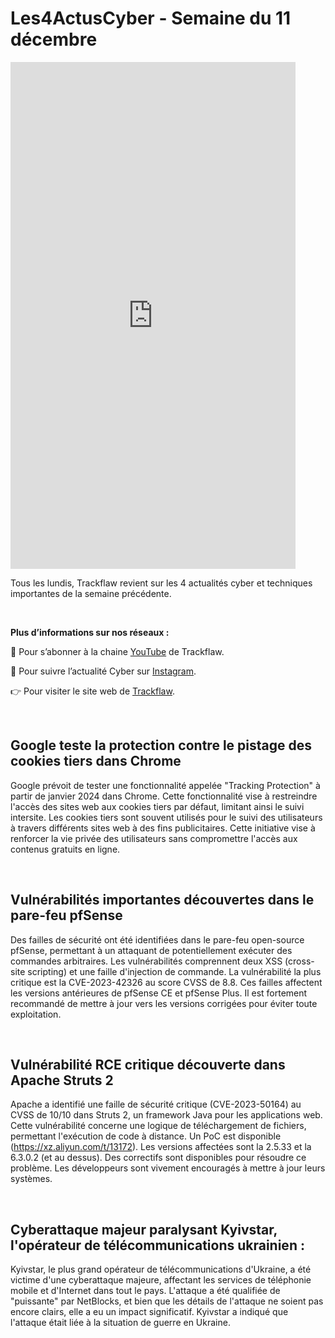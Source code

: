 # Les4ActusCyber - Semaine du 11 décembre

    
<div class="flex-container">
   <div class="flex-items">
   <iframe width="456" height="811" src="https://www.youtube.com/embed/AL877TgvLI0" title="#Les4ActusCyber - Semaine du 11 décembre" frameborder="0" allow="accelerometer; autoplay; clipboard-write; encrypted-media; gyroscope; picture-in-picture; web-share" allowfullscreen></iframe>
   </div>

   <div class="flex-items">
      <p>Tous les lundis, Trackflaw revient sur les 4 actualités cyber et techniques importantes de la semaine précédente.</p>
      <br>
      <p><strong>Plus d’informations sur nos réseaux :</strong></p>
      <p>🔴 Pour s’abonner à la chaine <a href="https://www.youtube.com/@trackflaw" target="_blank" rel="noopener noreffer ">YouTube</a> de Trackflaw.</p>
      <p>📸 Pour suivre l’actualité Cyber sur <a href="https://www.instagram.com/trackflaw/" target="_blank" rel="noopener noreffer ">Instagram</a>.</p>
      <p>👉 Pour visiter le site web de <a href="https://trackflaw.com" target="_blank" rel="noopener noreffer ">Trackflaw</a>.</p>
   </div>
</div>

    
<br>

## Google teste la protection contre le pistage des cookies tiers dans Chrome

Google prévoit de tester une fonctionnalité appelée "Tracking Protection" à partir de janvier 2024 dans Chrome. Cette fonctionnalité vise à restreindre l'accès des sites web aux cookies tiers par défaut, limitant ainsi le suivi intersite.
Les cookies tiers sont souvent utilisés pour le suivi des utilisateurs à travers différents sites web à des fins publicitaires. Cette initiative vise à renforcer la vie privée des utilisateurs sans compromettre l'accès aux contenus gratuits en ligne.


<br>

## Vulnérabilités importantes découvertes dans le pare-feu pfSense

Des failles de sécurité ont été identifiées dans le pare-feu open-source pfSense, permettant à un attaquant de potentiellement exécuter des commandes arbitraires. Les vulnérabilités comprennent deux XSS (cross-site scripting) et une faille d'injection de commande. La vulnérabilité la plus critique est la CVE-2023-42326 au score CVSS  de 8.8.
Ces failles affectent les versions antérieures de pfSense CE et pfSense Plus. Il est fortement recommandé de mettre à jour vers les versions corrigées pour éviter toute exploitation.



<br>

## Vulnérabilité RCE critique découverte dans Apache Struts 2

Apache a identifié une faille de sécurité critique (CVE-2023-50164) au CVSS de 10/10 dans Struts 2, un framework Java pour les applications web. Cette vulnérabilité concerne une logique de téléchargement de fichiers, permettant l'exécution de code à distance. Un PoC est disponible (https://xz.aliyun.com/t/13172).
Les versions affectées sont la 2.5.33 et la 6.3.0.2 (et au dessus). Des correctifs sont disponibles pour résoudre ce problème. Les développeurs sont vivement encouragés à mettre à jour leurs systèmes.


<br>

## Cyberattaque majeur paralysant Kyivstar, l'opérateur de télécommunications ukrainien :

Kyivstar, le plus grand opérateur de télécommunications d'Ukraine, a été victime d'une cyberattaque majeure, affectant les services de téléphonie mobile et d'Internet dans tout le pays.
L'attaque a été qualifiée de "puissante" par NetBlocks, et bien que les détails de l'attaque ne soient pas encore clairs, elle a eu un impact significatif. Kyivstar a indiqué que l'attaque était liée à la situation de guerre en Ukraine.



